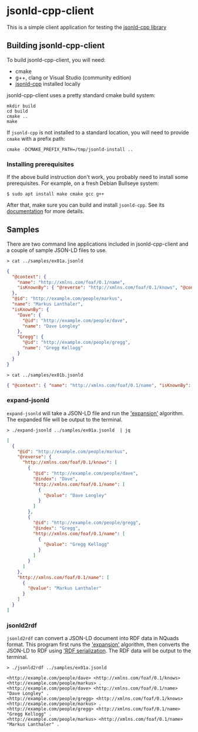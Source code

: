 # jsonld-cpp-client

This is a simple client application for testing the [jsonld-cpp library](https://github.com/dcdpr/jsonld-cpp)

## Building jsonld-cpp-client

To build jsonld-cpp-client, you will need:

* cmake
* g++, clang or Visual Studio (community edition)
* [jsonld-cpp](https://github.com/dcdpr/jsonld-cpp) installed locally

jsonld-cpp-client uses a pretty standard cmake build system:

```
mkdir build
cd build
cmake ..
make
```

If `jsonld-cpp` is not installed to a standard location, you will need to provide `cmake` with a prefix path:

```
cmake -DCMAKE_PREFIX_PATH=/tmp/jsonld-install ..
```

### Installing prerequisites

If the above build instruction don't work, you probably need to install some
prerequisites. For example, on a fresh Debian Bullseye system:

```
$ sudo apt install make cmake gcc g++
```

After that, make sure you can build and install `jsonld-cpp`. See its [documentation](https://github.com/dcdpr/jsonld-cpp) for more details.

## Samples

There are two command line applications included in jsonld-cpp-client and a couple of sample JSON-LD files to use.

```shell
> cat ../samples/ex01a.jsonld
```
```json
{
  "@context": {
    "name": "http://xmlns.com/foaf/0.1/name",
    "isKnownBy": { "@reverse": "http://xmlns.com/foaf/0.1/knows", "@container": "@index" }
  },
  "@id": "http://example.com/people/markus",
  "name": "Markus Lanthaler",
  "isKnownBy": {
    "Dave": {
      "@id": "http://example.com/people/dave",
      "name": "Dave Longley"
    },
    "Gregg": {
      "@id": "http://example.com/people/gregg",
      "name": "Gregg Kellogg"
    }
  }
}
```
```shell
> cat ../samples/ex01b.jsonld
```
```json
{ "@context": { "name": "http://xmlns.com/foaf/0.1/name", "isKnownBy": { "@reverse": "http://xmlns.com/foaf/0.1/knows", "@container": "@index" } }, "@id": "http://example.com/people/markus", "isKnownBy": { "Dave": { "@id": "http://example.com/people/dave", "name": "Dave Longley" }, "Gregg": { "@id": "http://example.com/people/gregg", "name": "Gregg Kellogg" } }, "name": "Markus Lanthaler" } 
```

### expand-jsonld

`expand-jsonld` will take a JSON-LD file and run the ['expansion'](https://www.w3.org/TR/json-ld-api/#expansion) algorithm. The expanded file will be output to the terminal.

```shell
> ./expand-jsonld ../samples/ex01a.jsonld  | jq
```
```json
[
  {
    "@id": "http://example.com/people/markus",
    "@reverse": {
      "http://xmlns.com/foaf/0.1/knows": [
        {
          "@id": "http://example.com/people/dave",
          "@index": "Dave",
          "http://xmlns.com/foaf/0.1/name": [
            {
              "@value": "Dave Longley"
            }
          ]
        },
        {
          "@id": "http://example.com/people/gregg",
          "@index": "Gregg",
          "http://xmlns.com/foaf/0.1/name": [
            {
              "@value": "Gregg Kellogg"
            }
          ]
        }
      ]
    },
    "http://xmlns.com/foaf/0.1/name": [
      {
        "@value": "Markus Lanthaler"
      }
    ]
  }
]
```


### jsonld2rdf

`jsonld2rdf` can convert a JSON-LD document into RDF data in NQuads format. This program first runs the ['expansion'](https://www.w3.org/TR/json-ld-api/#expansion) algorithm, then converts the JSON-LD to RDF using ['RDF serialization](https://www.w3.org/TR/json-ld-api/#rdf-serialization-deserialization). The RDF data will be output to the terminal.

```shell
> ./jsonld2rdf ../samples/ex01a.jsonld
```
```
<http://example.com/people/dave> <http://xmlns.com/foaf/0.1/knows> <http://example.com/people/markus> .
<http://example.com/people/dave> <http://xmlns.com/foaf/0.1/name> "Dave Longley" .
<http://example.com/people/gregg> <http://xmlns.com/foaf/0.1/knows> <http://example.com/people/markus> .
<http://example.com/people/gregg> <http://xmlns.com/foaf/0.1/name> "Gregg Kellogg" .
<http://example.com/people/markus> <http://xmlns.com/foaf/0.1/name> "Markus Lanthaler" .
```
